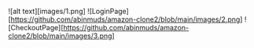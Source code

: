 ![alt text][images/1.png]
![LoginPage][https://github.com/abinmuds/amazon-clone2/blob/main/images/2.png]
![CheckoutPage][https://github.com/abinmuds/amazon-clone2/blob/main/images/3.png]

